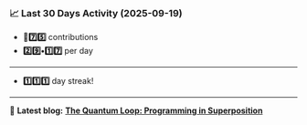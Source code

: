 <!--START_STATS-->
### 📈 Last 30 Days Activity (2025-09-19)  
- **🎱7️⃣5️⃣** contributions  
- **2️⃣9️⃣•1️⃣7️⃣** per day
---
- **1️⃣1️⃣1️⃣** day streak!
---
📝 **Latest blog:** [**The Quantum Loop: Programming in Superposition**](https://andriak.com/blog/quantum-loop)
<!--END_STATS-->
